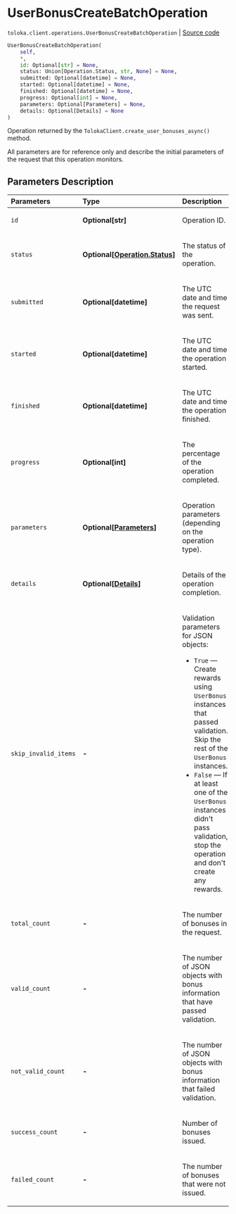 # UserBonusCreateBatchOperation
`toloka.client.operations.UserBonusCreateBatchOperation` | [Source code](https://github.com/Toloka/toloka-kit/blob/v1.2.0/src/client/operations.py#L345)

```python
UserBonusCreateBatchOperation(
    self,
    *,
    id: Optional[str] = None,
    status: Union[Operation.Status, str, None] = None,
    submitted: Optional[datetime] = None,
    started: Optional[datetime] = None,
    finished: Optional[datetime] = None,
    progress: Optional[int] = None,
    parameters: Optional[Parameters] = None,
    details: Optional[Details] = None
)
```

Operation returned by the `TolokaClient.create_user_bonuses_async()` method.


All parameters are for reference only and describe the initial parameters of the request that this operation monitors.

## Parameters Description

| Parameters | Type | Description |
| :----------| :----| :-----------|
`id`|**Optional\[str\]**|<p>Operation ID.</p>
`status`|**Optional\[[Operation.Status](toloka.client.operations.Operation.Status.md)\]**|<p>The status of the operation.</p>
`submitted`|**Optional\[datetime\]**|<p>The UTC date and time the request was sent.</p>
`started`|**Optional\[datetime\]**|<p>The UTC date and time the operation started.</p>
`finished`|**Optional\[datetime\]**|<p>The UTC date and time the operation finished.</p>
`progress`|**Optional\[int\]**|<p>The percentage of the operation completed.</p>
`parameters`|**Optional\[[Parameters](toloka.client.operations.UserBonusCreateBatchOperation.Parameters.md)\]**|<p>Operation parameters (depending on the operation type).</p>
`details`|**Optional\[[Details](toloka.client.operations.UserBonusCreateBatchOperation.Details.md)\]**|<p>Details of the operation completion.</p>
`skip_invalid_items`|**-**|<p>Validation parameters for JSON objects:</p> <ul> <li>`True` — Create rewards using `UserBonus` instances that passed validation. Skip the rest of the `UserBonus` instances.</li> <li>`False` — If at least one of the `UserBonus` instances didn&#x27;t pass validation, stop the operation and   don&#x27;t create any rewards.</li> </ul>
`total_count`|**-**|<p>The number of bonuses in the request.</p>
`valid_count`|**-**|<p>The number of JSON objects with bonus information that have passed validation.</p>
`not_valid_count`|**-**|<p>The number of JSON objects with bonus information that failed validation.</p>
`success_count`|**-**|<p>Number of bonuses issued.</p>
`failed_count`|**-**|<p>The number of bonuses that were not issued.</p>

